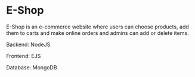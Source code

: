 # E-Shop
E-Shop is an e-commerce website where users can choose products, add them to carts and make online orders and admins can add or delete items.

Backend: NodeJS


Frontend: EJS


Database: MongoDB

